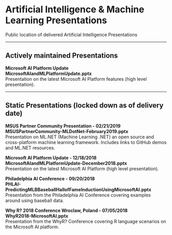 # Artificial Intelligence & Machine Learning Presentations
Public location of delivered Artificial Intelligence Presentations

---
## Actively maintained Presentations

**Microsoft AI Platform Update**
<br>
**MicrosoftAIandMLPlatformUpdate.pptx**
<br>
Presentation on the latest Microsoft AI Platform features (high level presentation).

---
## Static Presentations (locked down as of delivery date)

**MSUS Partner Community Presentation - 02/21/2019**
<br>
**MSUSPartnerCommunity-MLDotNet-February2019.pptx**
<br>
Presentation on ML.NET (Machine Learning .NET) an open source and cross-platform machine learning framework.  Includes links to GitHub demos and ML.NET resources.

**Microsoft AI Platform Update - 12/18/2018**
<br>
**MicrosoftAIandMLPlatformUpdate-December2018.pptx**
<br>
Presentation on the latest Microsoft AI Platform (high level presentation).

**Philadelphia AI Conference - 09/20/2018**
<br>
**PHLAI-PredictingMLBBaseballHallofFameInductionUsingMicrosoftAI.pptx**
<br>
Presentation from the Philadelphia AI Conference covering examples around using baseball data.

**Why R? 2018 Conference Wroclaw, Poland - 07/05/2018**
<br>
**WhyR2018-MicrosoftAI.pptx**
<br>
Presentation from the WhyR? Conference covering R language scenarios on the Microsoft AI platform.
